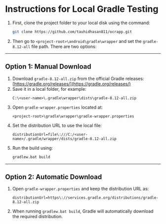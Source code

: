 # Instructions for Local Gradle Testing

1. First, clone the project folder to your local disk using the command:  
   ```bash
   git clone https://github.com/tauhidhasan811/ocrapp.git
   ```

2. Then go to `<project-root>\android\gradle\wrapper` and set the `gradle-8.12-all` file path. There are two options:

---

## Option 1: Manual Download

1. Download `gradle-8.12-all.zip` from the official Gradle releases: [https://gradle.org/releases/](https://gradle.org/releases/)  
2. Save it in a local folder, for example:  
   ```
   C:\<user-name>\.gradle\wrapper\dists\gradle-8.12-all.zip
   ```
3. Open `gradle-wrapper.properties` located at:  
   ```
   <project-root>\gradle\wrapper\gradle-wrapper.properties
   ```
4. Set the distribution URL to use the local file:  
   ```
   distributionUrl=file\:///C:/<user-name>/.gradle/wrapper/dists/gradle-8.12-all.zip
   ```
5. Run the build using:  
   ```bash
   gradlew.bat build
   ```

---

## Option 2: Automatic Download

1. Open `gradle-wrapper.properties` and keep the distribution URL as:  
   ```
   distributionUrl=https\://services.gradle.org/distributions/gradle-8.12-all.zip
   ```
2. When running `gradlew.bat build`, Gradle will automatically download the required distribution.
